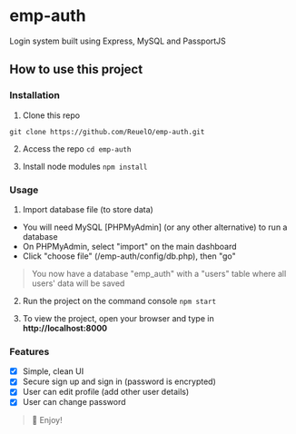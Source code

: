# emp-auth

Login system built using Express, MySQL and PassportJS

## How to use this project
### Installation
1. Clone this repo
```
git clone https://github.com/ReuelO/emp-auth.git
```

2. Access the repo
``` cd emp-auth ```

3. Install node modules
``` npm install ```

### Usage
1. Import database file (to store data)
- You will need MySQL [PHPMyAdmin] (or any other alternative) to run a database
- On PHPMyAdmin, select "import" on the main dashboard
- Click "choose file" (/emp-auth/config/db.php), then "go"

> You now have a database "emp_auth" with a "users" table where all users' data will be saved

2. Run the project on the command console
``` npm start ```

3. To view the project, open your browser and type in **http://localhost:8000**

### Features
- [x] Simple, clean UI
- [x] Secure sign up and sign in (password is encrypted)
- [x] User can edit profile (add other user details)
- [x] User can change password

> 💪 Enjoy!
